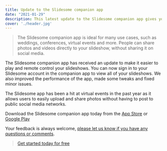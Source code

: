 ```yaml
---
title: Update to the Slidesome companion app
date: "2021-01-29"
description: This latest update to the Slidesome companion app gives you access to all your slideshows as well as the ability to easily remote control your slideshows from your phone or tablet.
cover: './header.jpg'
---
```


> The Slidesome companion app is ideal for many use cases, such as weddings, conferences, virtual events and more. People can share photos and videos directly to your slideshow, without sharing it on social media.

The Slidesome companion app has received an update to make it easier to play and remote control your slideshows. You can now sign in to your Slidesome account in the companion app to view all of your slideshows. We also improved the performance of the app, made some tweaks and fixed minor issues.

The Slidesome app has been a hit at virtual events in the past year as it allows users to easily upload and share photos without having to post to public social media networks. 

Download the Slidesome companion app today from the [App Store](https://apps.apple.com/us/app/slidesome/id1498111136) or [Google Play](https://play.google.com/store/apps/details?id=com.slidesome.mobileapp)

Your feedback is always welcome, [please let us know if you have any questions or comments](https://slidesome.com/contact/).

> [Get started today for free](https://slidesome.com)
